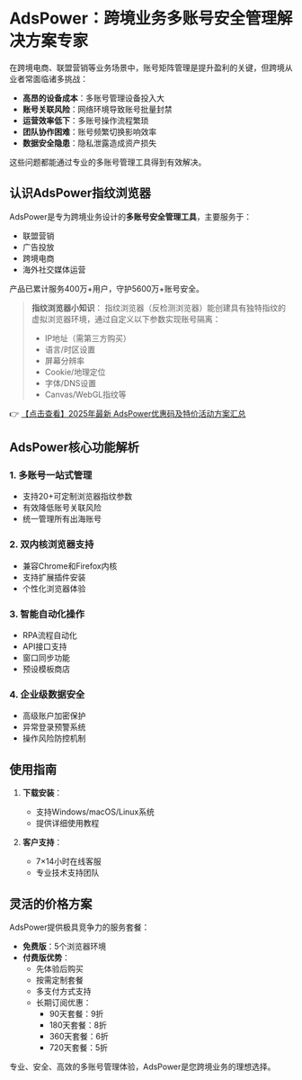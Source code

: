 # AdsPower：跨境业务多账号安全管理解决方案专家

在跨境电商、联盟营销等业务场景中，账号矩阵管理是提升盈利的关键，但跨境从业者常面临诸多挑战：

- **高昂的设备成本**：多账号管理设备投入大
- **账号关联风险**：网络环境导致账号批量封禁
- **运营效率低下**：多账号操作流程繁琐
- **团队协作困难**：账号频繁切换影响效率
- **数据安全隐患**：隐私泄露造成资产损失

这些问题都能通过专业的多账号管理工具得到有效解决。

## 认识AdsPower指纹浏览器

AdsPower是专为跨境业务设计的**多账号安全管理工具**，主要服务于：

- 联盟营销
- 广告投放
- 跨境电商
- 海外社交媒体运营

产品已累计服务400万+用户，守护5600万+账号安全。

> **指纹浏览器小知识**：
> 指纹浏览器（反检测浏览器）能创建具有独特指纹的虚拟浏览器环境，通过自定义以下参数实现账号隔离：
> - IP地址（需第三方购买）
> - 语言/时区设置
> - 屏幕分辨率
> - Cookie/地理定位
> - 字体/DNS设置
> - Canvas/WebGL指纹等

👉 [【点击查看】2025年最新 AdsPower优惠码及特价活动方案汇总](https://bit.ly/adspower_free)

## AdsPower核心功能解析

### 1. 多账号一站式管理
- 支持20+可定制浏览器指纹参数
- 有效降低账号关联风险
- 统一管理所有出海账号

### 2. 双内核浏览器支持
- 兼容Chrome和Firefox内核
- 支持扩展插件安装
- 个性化浏览器体验

### 3. 智能自动化操作
- RPA流程自动化
- API接口支持
- 窗口同步功能
- 预设模板商店

### 4. 企业级数据安全
- 高级账户加密保护
- 异常登录预警系统
- 操作风险防控机制

## 使用指南

1. **下载安装**：
   - 支持Windows/macOS/Linux系统
   - 提供详细使用教程

2. **客户支持**：
   - 7×14小时在线客服
   - 专业技术支持团队

## 灵活的价格方案

AdsPower提供极具竞争力的服务套餐：

- **免费版**：5个浏览器环境
- **付费版优势**：
  - 先体验后购买
  - 按需定制套餐
  - 多支付方式支持
  - 长期订阅优惠：
    - 90天套餐：9折
    - 180天套餐：8折
    - 360天套餐：6折
    - 720天套餐：5折

专业、安全、高效的多账号管理体验，AdsPower是您跨境业务的理想选择。
